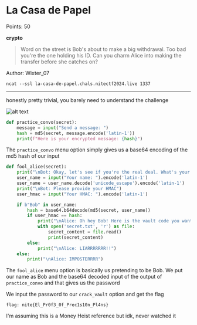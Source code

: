 # La Casa de Papel

Points: 50

__crypto__

> Word on the street is Bob's about to make a big withdrawal. Too bad you're the one holding his ID. Can you charm Alice into making the transfer before she catches on?

Author: Wixter_07

```ncat --ssl la-casa-de-papel.chals.nitectf2024.live 1337```

---

honestly pretty trivial, you barely need to understand the challenge

![alt text](image.png)

```python
def practice_convo(secret):
    message = input("Send a message: ")
    hash = md5(secret, message.encode('latin-1'))
    print(f"Here is your encrypted message: {hash}")
```

The `practice_convo` menu option simply gives us a base64 encoding of the md5 hash of our input

```python
def fool_alice(secret):
    print("\nBot: Okay, let's see if you're the real deal. What's your name?")
    user_name = input("Your name: ").encode('latin-1')
    user_name = user_name.decode('unicode_escape').encode('latin-1')
    print("\nBot: Please provide your HMAC")
    user_hmac = input("Your HMAC: ").encode('latin-1')

    if b"Bob" in user_name:
        hash = base64.b64decode(md5(secret, user_name))
        if user_hmac == hash:
            print("\nAlice: Oh hey Bob! Here is the vault code you wanted:")
            with open('secret.txt', 'r') as file:
                secret_content = file.read()
                print(secret_content)
        else:
            print("\nAlice: LIARRRRRRR!!")
    else:
        print("\nAlice: IMPOSTERRRR")
```

The `fool_alice` menu option is basically us pretending to be Bob. We put our name as Bob and the base64 decoded input of the output of `practice_convo` and that gives us the password

We input the password to our `crack_vault` option and get the flag


```flag: nite{El_Pr0f3_0f_Prec1s10n_Pl4ns}```

I'm assuming this is a Money Heist reference but idk, never watched it
